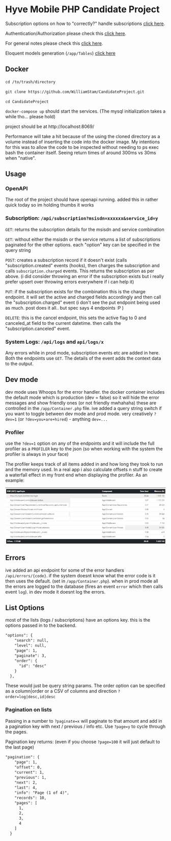 # Hyve Mobile PHP Candidate Project



Subscription options on how to "correctly?" handle subscriptions [click here](words/subscription.md).

Authentication/Authorization please check this [click here](words/authentication.md).

For general notes please check this [click here](words/notes.md).

Eloquent models generation (`/app/Tables`) [click here](words/eloquent_models.md)


## Docker

`cd /to/trash/directory`

`git clone https://github.com/WilliamStam/CandidateProject.git`

`cd CandidateProject`

`docker-compose up` should start the services. (The mysql initialization takes a while tho... please hold)

project should be at http://localhost:8069/ 

Performance will take a hit because of the using the cloned directory as a volume instead of inserting the code into the docker image. My intentions for this was to allow the code to be inspected without needing to ps exec bash the container itself. Seeing return times of around 300ms vs 30ms when "native". 

## Usage

### OpenAPI

The root of the project should have openapi running. added this in rather quick today so im holding thumbs it works

### Subscription: `/api/subscription?msisdn=xxxxxx&service_id=y`


`GET`: returns the subscription details for the msisdn and service combination

`GET`: without either the msisdn or the service returns a list of subscriptions paginated for the other options. each "option" key can be specified in the query string 

`POST`: creates a subscription record if it doesn't exist (calls "subscription.created" events (hooks), then charges the subscription and calls `subscription.charged` events. This returns the subscription as per above. (i did consider throwing an error if the subscription exists but i really prefer upsert over throwing errors everywhere if i can help it)

`PUT`: if the subscription exists for the combination this is the charge endpoint. it will set the active and charged fields accordingly and then call the  "subscription.charged" event (i don't see the put endpoint being used as much. post does it all.. but spec says 4 endpoints :P )

`DELETE`: this is the cancel endpoint, this sets the active flag to 0 and canceled_at field to the current datetime. then calls the "subscription.canceled" event.

### System Logs: `/api/logs` and `api/logs/x`

Any errors while in prod mode, subscription events etc are added in here. Both the endpoints use `GET`. The details of the event adds the context data to the output. 

## Dev mode

dev mode uses Whoops for the error handler. the docker container includes the default mode which is production (dev = false) so it will hide the error messages and show friendly ones (or not friendly mwhahaha) these are controlled in the `/app/Container.php` file. ive added a query string switch if you want to toggle between dev mode and prod mode. very creatively `?dev=1` (or `?dev=you+are+hired`) - anything `dev=...`


### Profiler

use the `?dev=1` option on any of the endpoints and it will include the full profiler as a `PROFILER` key to the json (so when working with the system the profiler is always in your face)

The profiler keeps track of all items added in and how long they took to run and the memory used. In a real app i also calculate offsets n stuff to create a waterfall effect in my front end when displaying the profiler. As an example:

![words/profiler.png](words/profiler.png)

## Errors

ive added an api endpoint for some of the error handlers `/api/errors/{code}`. if the system doesnt know what the error code is it then uses the default. (set in `/app/Container.php`). when in prod mode all the errors are logged to the database (fires an event `error` which then calls event `log`). in dev mode it doesnt log the errors. 

## List Options

most of the lists (logs / subscriptions) have an options key. this is the options passed in to the backend. 

```
"options": {
    "search": null,
    "level": null,
    "page": 1,
    "paginate": 3,
    "order": {
      "id": "desc"
    }
  },
```

These would just be query string params. The order option can be specified as a column|order or a CSV of columns and direction `?order=log|desc,id|desc` 

### Pagination on lists

Passing in a number to `?paginate=x` will paginate to that amount and add in a pagination key with next / previous / info etc. Use `?page=y` to cycle through the pages.

Pagination key returns: (even if you choose `?page=100` it will just default to the last page)
```
"pagination": {
    "page": 1,
    "offset": 0,
    "current": 1,
    "previous": 1,
    "next": 2,
    "last": 4,
    "info": "Page (1 of 4)",
    "records": 10,
    "pages": [
      1,
      2,
      3,
      4
    ]
  }
  ```
